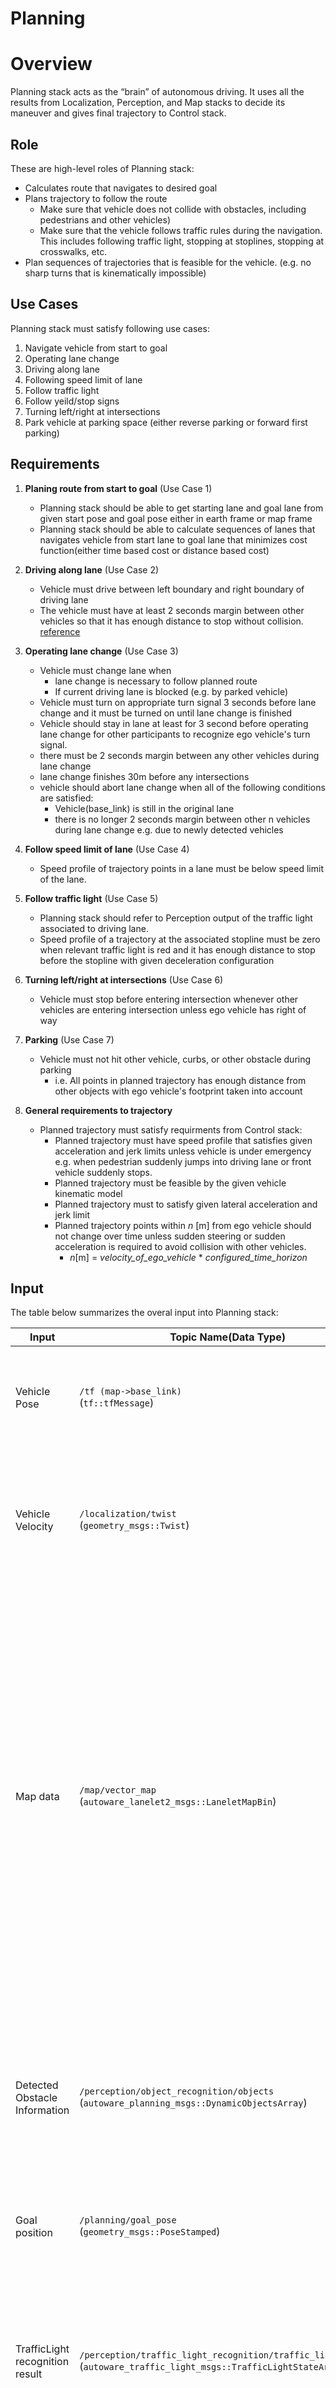 Planning
=============

# Overview 

Planning stack acts as the “brain” of autonomous driving. It uses all the results from Localization, Perception, and Map stacks to decide its maneuver and gives final trajectory to Control stack. 

## Role
These are high-level roles of Planning stack:
- Calculates route that navigates to desired goal
- Plans trajectory to follow the route
  - Make sure that vehicle does not collide with obstacles, including pedestrians and other vehicles)
  - Make sure that the vehicle follows traffic rules during the navigation. This includes following traffic light, stopping at stoplines, stopping at crosswalks, etc. 
- Plan sequences of trajectories that is feasible for the vehicle. (e.g. no sharp turns that is kinematically impossible)

## Use Cases
Planning stack must satisfy following use cases:
1. Navigate vehicle from start to goal
2. Operating lane change
3. Driving along lane
4. Following speed limit of lane
5. Follow traffic light
6. Follow yeild/stop signs
7. Turning left/right at intersections
8. Park vehicle at parking space (either reverse parking or forward first parking)

## Requirements
1. **Planing route from start to goal**  (Use Case 1)
   * Planning stack should be able to get starting lane and goal lane from given start pose and goal pose either in earth frame or map frame
   * Planning stack should be able to calculate sequences of lanes that navigates vehicle from start lane to goal lane that minimizes cost function(either time based cost or distance based cost) 

2. **Driving along lane** (Use Case 2)
   * Vehicle must drive between left boundary and right boundary of driving lane
   * The vehicle must have at least 2 seconds margin between other vehicles so that it has enough distance to stop without collision. [reference](https://www.cedr.eu/download/Publications/2010/e_Distance_between_vehicles.pdf)

3. **Operating lane change** (Use Case 3)
   * Vehicle must change lane when
     * lane change is necessary to follow planned route
     * If current driving lane is blocked (e.g. by parked vehicle)
   * Vehicle must turn on appropriate turn signal 3 seconds before lane change and it must be turned on until lane change is finished
   * Vehicle should stay in lane at least for 3 second before operating lane change for other participants to recognize ego vehicle's turn signal.
   * there must be 2 seconds margin between any other vehicles during lane change
   * lane change finishes 30m before any intersections
   * vehicle should abort lane change when all of the following conditions are satisfied:
     * Vehicle(base_link) is still in the original lane
     * there is no longer 2 seconds margin between other n vehicles during lane change e.g. due to newly detected vehicles

4. **Follow speed limit of lane** (Use Case 4)
   * Speed profile of trajectory points in a lane must be below speed limit of the lane.

5. **Follow traffic light** (Use Case 5)
   * Planning stack should refer to Perception output of the traffic light associated to driving lane.
   * Speed profile of a trajectory at the associated stopline must be zero when relevant traffic light is red and it has enough distance to stop before the stopline with given deceleration configuration

6. **Turning left/right at intersections** (Use Case 6)
   * Vehicle must stop before entering intersection whenever other vehicles are entering intersection unless ego vehicle has right of way

7. **Parking** (Use Case 7)
   * Vehicle must not hit other vehicle, curbs, or other obstacle during parking
     * i.e. All points in planned trajectory has enough distance from other objects with ego vehicle's footprint taken into account

8. **General requirements to trajectory**
   * Planned trajectory must satisfy requirments from Control stack:
     * Planned trajectory must have speed profile that satisfies given acceleration and jerk limits unless vehicle is under emergency e.g. when pedestrian suddenly jumps into driving lane or front vehicle suddenly stops.
     * Planned trajectory must be feasible by the given vehicle kinematic model
     * Planned trajectory must to satisfy given lateral acceleration and jerk limit
     * Planned trajectory points within *n* [m] from ego vehicle should not change over time unless sudden steering or sudden acceleration is required to avoid collision with other vehicles.
       * *n*[m] = *velocity_of_ego_vehicle* * *configured_time_horizon*

## Input

The table below summarizes the overal input into Planning stack:

| Input                           | Topic Name(Data Type)                                                                                                   | Explanation                                                                                                                                                                                                                                                                                                         |
| ------------------------------- | ----------------------------------------------------------------------------------------------------------------------- | ------------------------------------------------------------------------------------------------------------------------------------------------------------------------------------------------------------------------------------------------------------------------------------------------------------------- |
| Vehicle Pose                    | `/tf (map->base_link)`<br>(`tf::tfMessage`)                                                                             | Planning requires vehicle pose in map frame, which is the frame where all planning takes place.                                                                                                                                                                                                                     |
| Vehicle Velocity                | `/localization/twist`<br>(`geometry_msgs::Twist`)                                                                       | This includes vehicle's velocity information. It is used to predict future pose on trajectory to detect collision with other objects.                                                                                                                                                                               |
| Map data                        | `/map/vector_map`<br>(`autoware_lanelet2_msgs::LaneletMapBin`)                                                          | This includes all static information about the environment, such as: <ul><li>Lane connection information used for route planning from starting position to goal position</li><li>Lane geometry to generate reference path used to calculate trajectory </li><li> All information related to traffic rules</li></ul> |
| Detected Obstacle Information   | `/perception/object_recognition/objects`<br>(`autoware_planning_msgs::DynamicObjectsArray`)                             | This includes information that cannot be known beforehand such as pedestrians and other vehicles. Planning stack will plan maneuvers to avoid collision with such objects.                                                                                                                                          |
| Goal position                   | `/planning/goal_pose`<br>(`geometry_msgs::PoseStamped`)                                                                 | This is the final pose that Planning stack will try to achieve.                                                                                                                                                                                                                                                     |
| TrafficLight recognition result | `/perception/traffic_light_recognition/traffic_light_states`<br>(`autoware_traffic_light_msgs::TrafficLightStateArray`) | This is the real time information about the state of each traffic light. Planning stack will extract the one that is relevant to planned path and use it to decide whether to stop at intersections.                                                                                                                |

## Output

The table below summarizes the final output from Planning stack:

| Output      | Topic(Data Type)                                                    | Explanation                                                                                                                                                |
| ----------- | ------------------------------------------------------------------- | ---------------------------------------------------------------------------------------------------------------------------------------------------------- |
| Trajectory  | `/planning/trajectory`<br>(`autoware_planning_msgs::Trajectory`)    | This is the sequence of pose that Control stack must follow. This must be smooth, and kinematically possible to follow by the Control stack.               |
| Turn Signal | `/vehicle/turn_signal_cmd`<br>(`autoware_vehicle_msgs::TurnSignal`) | This is the output to control turn signals of the vehicle. Planning stack will make sure that turn signal will be turned on according to planned maneuver. |

# Design

In order to achieve the requirements stated above, Planning stack is decomposed into the diagram below. 
Each requirements are met in following modules:
* Requirement 1: Mission calculates the overall route to reach goal from starting position 
* Requirement 2-7: LaneDriving scanario plans trajectory along lanes in planned route
* Requirement 8: Parking scenario plans trajectory in free space to park into parking space 
* Requirement 9: Both LaneDriving and Parking should output trajectory that sastifies the requirement

We have looked into different autonomous driving stacks and concluded that it is technically difficult to use unified planner to handle every possible situation. (See [here](./DesignRationale.md) for more details). Therefore, we have decided to set different planners in parallel dedicated for each use case, and let scenario selector to decide depending on situations. Currently, we have reference implementation with two scenarios, on-road planner and parking planner, but any scenarios (e.g. highway, in-emergency, etc.) can be added as needed. 

It may be controversial whether new scenario is needed or existing scenario should be enhanced when adding new feature, and we still need more investigation to set the definition of “Scenario” module.

![Planning_component](/docs/images/architecture-planning-overview.svg)

## Mission planner

### Role
The role of mission planner is to calculate route that navigates from current vehicle pose to goal pose. The route is made of sequence of lanes that vehicle must follow to reach goal pose. 

This module is responsible for calculating full route to goal, and therefore only use static map information. Any dynamic obstacle information (e.g. pedestrians and vehicles) is not considered during route planning. Therefore, output route topic is only published when goal pose is given and will be latched until next goal is provided.

**remark**: Dynamic map information, such as road construction blocking some lanes, may be considered in the future. However, this feature becomes more reasonable unless we have multiple vehicle, where each vehicle updates map online and share it with other vehicles. Therefore, we only consider static map information for now.

### Input
- current pose: `/tf` (map->base_link): <br> This is current pose in map frame calculated by Localization stack.
- goal pose: geometry_msgs::PoseStamped <br> This is goal pose given from the Operator/Fleet Management Software
- map: autoware_lanelet_msgs::MapBin <br> This is binary data of map from Map stack. This should include geometry information of each lanes to match input start/goal pose to corresponding lane, and lane connection information to calculate sequence of lanes to reach goal lane.

### Output

route: `autoware_planning_msgs::Route` <br> Message type is described below. Route is made of sequence of route section that vehicle must follow in order to reach goal, where a route section is a “slice” of a road that bundles lane changeable lanes. Note that the most atomic unit of route is lane_id, which is the unique id of a lane in vector map. Therefore, route message does not contain geometric information about the lane since we did not want to have planning module’s message to have dependency on map data structure.

![route-msg](/docs/images/architecture-planning-route-message.svg)

![route-image](/docs/images/architecture-planning-route-image.svg)

## Scenario selector
### Role

The role of scenario selector is to select appropriate scenario planner depending on situation. For example, if current pose is within road, then scenario selector should choose on-road planner, and if vehicle is within parking lot, then scenario selector should choose parking scenario.
Note that all trajectory calculated by each scenario module passes is collected by scenario selector, and scenario selector chooses which trajectory to be passed down to Control module. This ensures that trajectory from unselected scenario is not passed down to Control when scenario is changed even if there is a delay when scenario planner recieves notification that it is unselected by the scenario selector. 

### Input

- map: `autoware_lanelet_msgs::MapBin`
- vehicle pose: `/tf` (map->base_link)
- route: `autoware_planning_msgs::Route` <br> Scenario planner uses above three topics to decide which scenario to use. In general it should decide scenarios based on where in the map vehicle is located(map+vehicle pose) and where it is trying to go(route).
- trajectory: `autoware_planning_msgs::Trajectory` <br> Scenario planner gets the output from all the scenarios and passes the trajectory from selected scenario down to following stacks. This must be done within scenario_selector module to sync with the timing of scenario changing.

### Output

- scenario: `autoware_planning_msgs::Scenario` <br> This contains current available scenario and selected scenario. Each Scenario modules read this topic and chooses to plan trajectory
- Trajectory: `autoware_planning_msgs::Trajectory` <br> This is the final trajectory of Planning stack, which is the trajectory from selected Scenario module.  

## Scenarios 

### Role

The role of Scenario module is to calculate trajectory message from route message. It should only plan when the module is selected by the scenario selector module. This is where all behavior planning is done.

### Input

- Route: `autoware_planning_msgs::Route` <br> This includes the final goal pose and which lanes are available for trajectory planning.
- Map: `autoware_lanelet_msgs::MapBin` <br> This provides all static information about the environment, including lane connection, lane geometry, and traffic rules. Scenario module should plan trajectory such that vehicle follows all traffic rules specified in map.
- Dynamic Objects: `autoware_perception_msgs::DynamicObjectArray` <br> This provides all obstacle information calculated from sensors. Scenario module should calculate trajectory such that vehicle does not collide with other objects. This can be either done by planning velocity so that it stops before hitting obstacle, or by calculate path so that vehicle avoids the obstacle.
- Scenario: `autoware_planning_msgs::Scenario` <br> This is the message from scenario selector. Scenario modules only run when the module is selected by this topic.

### Output

- Trajectory: `autoware_planning_msgs::Trajectory` <br> This contains trajectory that Control must follow. The shape and velocity of the trajectory must satisfy all the use cases for the scenario module.
- Turn Signal: `autoware_vehicle_msgs::TurnSignal` <br> Turn signal command should also be published because Scenario module is only aware of the traffic rules and operating maneuvers in the whole Autoware stack.
